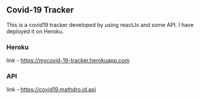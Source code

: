 ## Covid-19 Tracker
This is a covid19 tracker developed by using reactJs and some API. I have deployed it on Heroku.

### Heroku
link - https://mycovid-19-tracker.herokuapp.com

### API
link - https://covid19.mathdro.id.api
